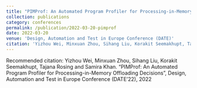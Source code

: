 ```yaml
---
title: "PIMProf: An Automated Program Profiler for Processing-in-Memory Offloading Decisions"
collection: publications
category: conferences
permalink: /publication/2022-03-20-pimprof
date: 2022-03-20
venue: 'Design, Automation and Test in Europe Conference (DATE)'
citation: 'Yizhou Wei, Minxuan Zhou, Sihang Liu, Korakit Seemakhupt, Tajana Rosing and Samira Khan. “PIMProf: An Automated Program Profiler for Processing-in-Memory Offloading Decisions”, Design, Automation and Test in Europe Conference (DATE’22), 2022'
---
```

Recommended citation: Yizhou Wei, Minxuan Zhou, Sihang Liu, Korakit Seemakhupt, Tajana Rosing and Samira Khan. “PIMProf: An Automated Program Profiler for Processing-in-Memory Offloading Decisions”, Design, Automation and Test in Europe Conference (DATE’22), 2022